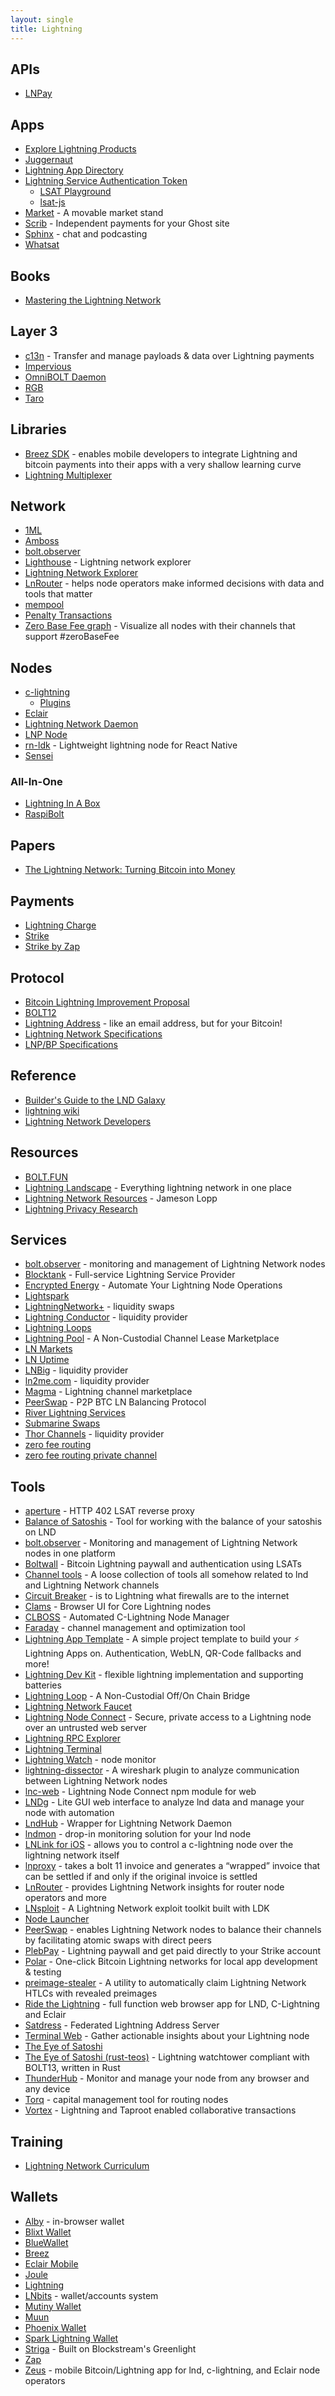 ```yaml
---
layout: single
title: Lightning
---
```


## APIs

* [LNPay](https://lnpay.co)

## Apps

* [Explore Lightning Products](https://makers.bolt.fun/products)
* [Juggernaut](https://www.getjuggernaut.com)
* [Lightning App Directory](https://dev.lightning.community/lapps/)
* [Lightning Service Authentication Token](https://lsat.tech)
  * [LSAT Playground](https://lsat-playground.vercel.app)
  * [lsat-js](https://github.com/Tierion/lsat-js)
* [Market](https://github.com/lnbits/lnbits/tree/main/lnbits/extensions/market) - A movable market stand
* [Scrib](https://scribsat.com) - Independent payments for your Ghost site
* [Sphinx](https://sphinx.chat) - chat and podcasting
* [Whatsat](https://github.com/joostjager/whatsat)

## Books

* [Mastering the Lightning Network](https://github.com/lnbook/lnbook)

## Layer 3

* [c13n](https://c13n.io) - Transfer and manage payloads & data over Lightning payments
* [Impervious](https://www.impervious.ai)
* [OmniBOLT Daemon](https://omnilaboratory.github.io/obd/)
* [RGB](https://rgb.tech)
* [Taro](https://github.com/lightninglabs/taro)

## Libraries

* [Breez SDK](https://github.com/breez/breez-sdk) - enables mobile developers to integrate Lightning and bitcoin payments into their apps with a very shallow learning curve
* [Lightning Multiplexer](https://github.com/bottlepay/lnmux)

## Network

* [1ML](https://1ml.com)
* [Amboss](https://amboss.space)
* [bolt.observer](https://bolt.observer/explorer)
* [Lighthouse](https://lnlighthouse.online) - Lightning network explorer
* [Lightning Network Explorer](https://explorer.acinq.co)
* [LnRouter](https://lnrouter.app) - helps node operators make informed decisions with data and tools that matter
* [mempool](https://mempool.space/lightning)
* [Penalty Transactions](https://forkmonitor.info/lightning)
* [Zero Base Fee graph](https://lnrouter.app/graph/zero-base-fee) - Visualize all nodes with their channels that support #zeroBaseFee

## Nodes

* [c-lightning](https://github.com/ElementsProject/lightning)
  * [Plugins](https://github.com/lightningd/plugins/)
* [Eclair](https://github.com/ACINQ/eclair)
* [Lightning Network Daemon](https://github.com/lightningnetwork/lnd)
* [LNP Node](https://github.com/LNP-WG/lnp-node)
* [rn-ldk](https://github.com/BlueWallet/rn-ldk) - Lightweight lightning node for React Native
* [Sensei](https://l2.technology/sensei)

### All-In-One

* [Lightning In A Box](https://lightninginabox.co/product/lightning-in-a-box/)
* [RaspiBolt](https://stadicus.github.io/RaspiBolt/)

## Papers

* [The Lightning Network: Turning Bitcoin into Money](https://papers.ssrn.com/sol3/papers.cfm?abstract_id=4142590)

## Payments

* [Lightning Charge](https://github.com/ElementsProject/lightning-charge)
* [Strike](https://strike.acinq.co)
* [Strike by Zap](https://beta.strike.me)

## Protocol

* [Bitcoin Lightning Improvement Proposal](https://github.com/lightning/blips)
* [BOLT12](https://bolt12.org)
* [Lightning Address](https://lightningaddress.com) - like an email address, but for your Bitcoin!
* [Lightning Network Specifications](https://github.com/lightningnetwork/lightning-rfc)
* [LNP/BP Specifications](https://github.com/LNP-BP/LNPBPs)

## Reference

* [Builder's Guide to the LND Galaxy](https://docs.lightning.engineering)
* [lightning wiki](https://lightningwiki.net)
* [Lightning Network Developers](https://dev.lightning.community)

## Resources

* [BOLT.FUN](https://bolt.fun)
* [Lightning Landscape](https://www.lightning-landscape.net/) - Everything lightning network in one place
* [Lightning Network Resources](https://www.lopp.net/lightning-information.html) - Jameson Lopp
* [Lightning Privacy Research](https://lightningprivacy.com/en/introduction)

## Services

* [bolt.observer](https://bolt.observer) - monitoring and management of Lightning Network nodes
* [Blocktank](https://synonym.to/blocktank/) - Full-service Lightning Service Provider
* [Encrypted Energy](https://encryptedenergy.com) - Automate Your Lightning Node Operations
* [Lightspark](https://www.lightspark.com)
* [LightningNetwork+](https://lightningnetwork.plus) - liquidity swaps
* [Lightning Conductor](https://lightningconductor.net/channels) - liquidity provider
* [Lightning Loops](https://lightning.engineering/loop/)
* [Lightning Pool](https://lightning.engineering/lightning-pool-whitepaper.pdf) - A Non-Custodial Channel Lease Marketplace
* [LN Markets](https://lnmarkets.com)
* [LN Uptime](https://www.lnuptime.com)
* [LNBig](https://lnbig.com/) - liquidity provider
* [ln2me.com](https://lightningto.me) - liquidity provider
* [Magma](https://amboss.space/magma) - Lightning channel marketplace
* [PeerSwap](https://www.peerswap.dev) - P2P BTC LN Balancing Protocol
* [River Lightning Services](https://www.rls.dev)
* [Submarine Swaps](https://submarineswaps.org)
* [Thor Channels](https://www.bitrefill.com/thor-lightning-network-channels/?hl=en) - liquidity provider
* [zero fee routing](https://zerofeerouting.com)
* [zero fee routing private channel](https://zerofeerouting.com/mobile-wallets/)

## Tools

* [aperture](https://github.com/lightninglabs/aperture) - HTTP 402 LSAT reverse proxy
* [Balance of Satoshis](https://github.com/alexbosworth/balanceofsatoshis) - Tool for working with the balance of your satoshis on LND
* [bolt.observer](https://bolt.observer) - Monitoring and management of Lightning Network nodes in one platform
* [Boltwall](https://tierion.github.io/boltwall/) - Bitcoin Lightning paywall and authentication using LSATs
* [Channel tools](https://github.com/guggero/chantools) - A loose collection of tools all somehow related to lnd and Lightning Network channels
* [Circuit Breaker](https://github.com/lightningequipment/circuitbreaker) - is to Lightning what firewalls are to the internet
* [Clams](http://clams.tech) - Browser UI for Core Lightning nodes
* [CLBOSS](https://github.com/ZmnSCPxj/clboss) - Automated C-Lightning Node Manager
* [Faraday](https://github.com/lightninglabs/faraday) - channel management and optimization tool
* [Lightning App Template](https://github.com/reneaaron/lapp-template) - A simple project template to build your ⚡ Lightning Apps on. Authentication, WebLN, QR-Code fallbacks and more!
* [Lightning Dev Kit](https://lightningdevkit.org) - flexible lightning implementation and supporting batteries
* [Lightning Loop](https://github.com/lightninglabs/loop) - A Non-Custodial Off/On Chain Bridge
* [Lightning Network Faucet](https://github.com/lightninglabs/lightning-faucet)
* [Lightning Node Connect](https://github.com/lightninglabs/lightning-node-connect) - Secure, private access to a Lightning node over an untrusted web server
* [Lightning RPC Explorer](https://github.com/janoside/lightning-rpc-explorer)
* [Lightning Terminal](https://github.com/lightninglabs/lightning-terminal)
* [Lightning Watch](https://lightning.watch) - node monitor
* [lightning-dissector](https://github.com/nayutaco/lightning-dissector) - A wireshark plugin to analyze communication between Lightning Network nodes
* [lnc-web](https://github.com/lightninglabs/lnc-web) - Lightning Node Connect npm module for web
* [LNDg](https://github.com/cryptosharks131/lndg) - Lite GUI web interface to analyze lnd data and manage your node with automation
* [LndHub](https://github.com/BlueWallet/LndHub) - Wrapper for Lightning Network Daemon
* [lndmon](https://github.com/lightninglabs/lndmon) - drop-in monitoring solution for your lnd node
* [LNLink for iOS](https://lnlink.app) - allows you to control a c-lightning node over the lightning network itself
* [lnproxy](https://github.com/lnproxy/lnproxy) - takes a bolt 11 invoice and generates a “wrapped” invoice that can be settled if and only if the original invoice is settled
* [LnRouter](https://lnrouter.app) - provides Lightning Network insights for router node operators and more
* [LNsploit](https://www.nakamoto.codes/BitcoinDevShop/LNsploit) - A Lightning Network exploit toolkit built with LDK
* [Node Launcher](https://github.com/lightning-power-users/node-launcher)
* [PeerSwap](https://github.com/ElementsProject/peerswap) - enables Lightning Network nodes to balance their channels by facilitating atomic swaps with direct peers
* [PlebPay](https://www.plebpay.com) - Lightning paywall and get paid directly to your Strike account
* [Polar](https://lightningpolar.com) - One-click Bitcoin Lightning networks for local app development & testing
* [preimage-stealer](https://github.com/dark-ln/preimage-stealer) - A utility to automatically claim Lightning Network HTLCs with revealed preimages
* [Ride the Lightning](https://github.com/Ride-The-Lightning/RTL) - full function web browser app for LND, C-Lightning and Eclair
* [Satdress](https://github.com/nbd-wtf/satdress) - Federated Lightning Address Server
* [Terminal Web](https://terminal.lightning.engineering) - Gather actionable insights about your Lightning node
* [The Eye of Satoshi](https://github.com/talaia-labs/python-teos)
* [The Eye of Satoshi (rust-teos)](https://github.com/talaia-labs/rust-teos) - Lightning watchtower compliant with BOLT13, written in Rust
* [ThunderHub](https://thunderhub.io) - Monitor and manage your node from any browser and any device
* [Torq](https://github.com/lncapital/torq) - capital management tool for routing nodes
* [Vortex](https://lnvortex.com) - Lightning and Taproot enabled collaborative transactions

## Training

* [Lightning Network Curriculum](https://github.com/chaincodelabs/lightning-curriculum)

## Wallets

* [Alby](https://getalby.com) - in-browser wallet
* [Blixt Wallet](https://blixtwallet.github.io)
* [BlueWallet](https://bluewallet.io)
* [Breez](https://breez.technology)
* [Eclair Mobile](https://github.com/ACINQ/eclair-mobile)
* [Joule](https://lightningjoule.com)
* [Lightning](https://github.com/lightninglabs/lightning-app)
* [LNbits](https://lnbits.org) - wallet/accounts system
* [Mutiny Wallet](https://mutinywallet.com)
* [Muun](https://muun.com)
* [Phoenix Wallet](https://phoenix.acinq.co)
* [Spark Lightning Wallet](https://github.com/shesek/spark-wallet)
* [Striga](https://gl.striga.com/login) - Built on Blockstream's Greenlight
* [Zap](https://github.com/LN-Zap/zap-desktop)
* [Zeus](https://github.com/ZeusLN/zeus) - mobile Bitcoin/Lightning app for lnd, c-lightning, and Eclair node operators
